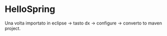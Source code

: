 # HelloSpring

Una volta importato in eclipse -> tasto dx -> configure -> converto to maven project.
